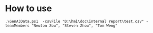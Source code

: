 # How to use
`.\GenA3Data.ps1  -csvFile "D:\hmi\doc\internal report\test.csv" -teamMembers "Newton Zou", "Steven Zhou", "Tom Weng"`
